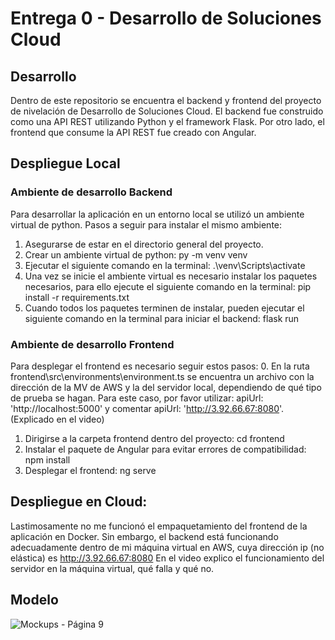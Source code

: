# Entrega 0 - Desarrollo de Soluciones Cloud

## Desarrollo
Dentro de este repositorio se encuentra el backend y frontend del proyecto de nivelación de Desarrollo de Soluciones Cloud.
El backend fue construido como una API REST utilizando Python y el framework Flask.
Por otro lado, el frontend que consume la API REST fue creado con Angular.

## Despliegue Local
### Ambiente de desarrollo Backend
Para desarrollar la aplicación en un entorno local se utilizó un ambiente virtual de python.
Pasos a seguir para instalar el mismo ambiente:
1. Asegurarse de estar en el directorio general del proyecto.
2. Crear un ambiente virtual de python: py -m venv venv
3. Ejecutar el siguiente comando en la terminal: .\venv\Scripts\activate
4. Una vez se inicie el ambiente virtual es necesario instalar los paquetes necesarios, para ello ejecute el siguiente comando en la terminal: pip install -r requirements.txt
5. Cuando todos los paquetes terminen de instalar, pueden ejecutar el siguiente comando en la terminal para iniciar el backend: flask run

### Ambiente de desarrollo Frontend
Para desplegar el frontend es necesario seguir estos pasos:
0. En la ruta frontend\src\environments\environment.ts se encuentra un archivo con la dirección de la MV de AWS y la del servidor local, dependiendo de qué tipo de prueba se hagan. Para este caso, por favor utilizar: apiUrl: 'http://localhost:5000' y comentar apiUrl: 'http://3.92.66.67:8080'. (Explicado en el video)
1. Dirigirse a la carpeta frontend dentro del proyecto: cd frontend
2. Instalar el paquete de Angular para evitar errores de compatibilidad: npm install
3. Desplegar el frontend: ng serve

## Despliegue en Cloud:
Lastimosamente no me funcionó el empaquetamiento del frontend de la aplicación en Docker. Sin embargo, el backend está funcionando adecuadamente dentro de mi máquina virtual en AWS, cuya dirección ip (no elástica) es http://3.92.66.67:8080
En el video explico el funcionamiento del servidor en la máquina virtual, qué falla y qué no.

## Modelo
![Mockups - Página 9](https://github.com/julian27m/Cloud-Entrega0/assets/69479452/4b24bcd8-ca5d-4625-8a1d-c5d047e6ef81)
